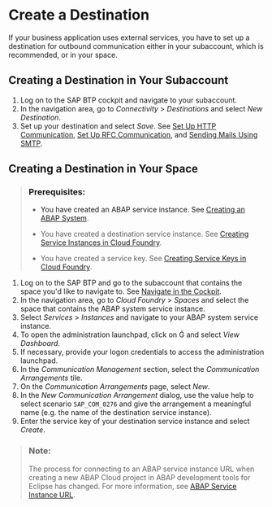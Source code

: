 <!-- loio3fa7934f5a714bf88d8490958211382f -->

<link rel="stylesheet" type="text/css" href="../css/sap-icons.css"/>

# Create a Destination

If your business application uses external services, you have to set up a destination for outbound communication either in your subaccount, which is recommended, or in your space.



<a name="loio3fa7934f5a714bf88d8490958211382f__section_wmf_252_tpb"/>

## Creating a Destination in Your Subaccount

1.  Log on to the SAP BTP cockpit and navigate to your subaccount.
2.  In the navigation area, go to *Connectivity* \> *Destinations* and select *New Destination*.
3.  Set up your destination and select *Save*. See [Set Up HTTP Communication](set-up-http-communication-3884bc3.md), [Set Up RFC Communication](set-up-rfc-communication-b4eaa0a.md), and [Sending Mails Using SMTP](sending-mails-using-smtp-8d1f989.md).



<a name="loio3fa7934f5a714bf88d8490958211382f__section_y5k_jv2_tpb"/>

## Creating a Destination in Your Space

> ### Prerequisites:  
> -   You have created an ABAP service instance. See [Creating an ABAP System](https://help.sap.com/docs/BTP/65de2977205c403bbc107264b8eccf4b/50b32f144e184154987a06e4b55ce447.html).
> 
> -   You have created a destination service instance. See [Creating Service Instances in Cloud Foundry](https://help.sap.com/viewer/09cc82baadc542a688176dce601398de/Cloud/en-US/6d6846def3c443aa9f83d127353147ce.html).
> -   You have created a service key. See [Creating Service Keys in Cloud Foundry](https://help.sap.com/viewer/09cc82baadc542a688176dce601398de/Cloud/en-US/6fcac08409db4b0f9ad55a6acd4d31c5.html).

1.  Log on to the SAP BTP and go to the subaccount that contains the space you'd like to navigate to. See [Navigate in the Cockpit](https://help.sap.com/viewer/65de2977205c403bbc107264b8eccf4b/Cloud/en-US/0874895f1f78459f9517da55a11ffebd.html).
2.  In the navigation area, go to *Cloud Foundry* \> *Spaces* and select the space that contains the ABAP system service instance.
3.  Select *Services* \> *Instances* and navigate to your ABAP system service instance.
4.  To open the administration launchpad, click on <span class="SAP-icons-V5"></span> and select *View Dashboard*.
5.  If necessary, provide your logon credentials to access the administration launchpad.
6.  In the *Communication Management* section, select the *Communication Arrangements* tile.
7.  On the *Communication Arrangements* page, select *New*.
8.  In the *New Communication Arrangement* dialog, use the value help to select scenario `SAP_COM_0276` and give the arrangement a meaningful name \(e.g. the name of the destination service instance\).
9.  Enter the service key of your destination service instance and select *Create*.

> ### Note:  
> The process for connecting to an ABAP service instance URL when creating a new ABAP Cloud project in ABAP development tools for Eclipse has changed. For more information, see [ABAP Service Instance URL](abap-service-instance-url-41ec2d3.md).

